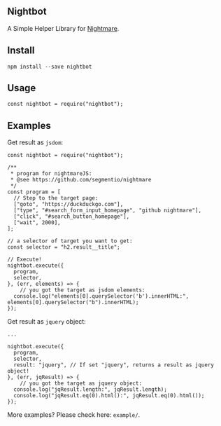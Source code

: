 ## Nightbot

A Simple Helper Library for [Nightmare](https://github.com/segmentio/nightmare).

## Install

```
npm install --save nightbot
```

## Usage

```
const nightbot = require("nightbot");
```

## Examples

Get result as `jsdom`:
```
const nightbot = require("nightbot");

/**
 * program for nightmareJS:
 * @see https://github.com/segmentio/nightmare
 */
const program = [
  // Step to the target page:
  ["goto", "https://duckduckgo.com"],
  ["type", "#search_form_input_homepage", "github nightmare"],
  ["click", "#search_button_homepage"],
  ["wait", 2000],
];

// a selector of target you want to get:
const selector = "h2.result__title";

// Execute!
nightbot.execute({
  program,
  selector,
}, (err, elements) => {
	// you got the target as jsdom elements:
  console.log("elements[0].querySelector('b').innerHTML:", elements[0].querySelector("b").innerHTML);
});

```

Get result as `jquery` object:
```
...

nightbot.execute({
  program,
  selector,
  result: "jquery", // If set "jquery", returns a result as jquery object!
}, (err, jqResult) => {
	// you got the target as jquery object:
  console.log("jqResult.length:", jqResult.length);
  console.log("jqResult.eq(0).html():", jqResult.eq(0).html());
});
```

More examples? Please check here: `example/`.